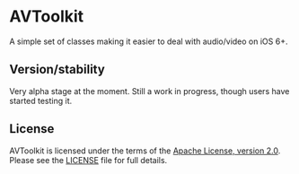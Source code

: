 # AVToolkit

A simple set of classes making it easier to deal with audio/video on iOS 6+.

## Version/stability

Very alpha stage at the moment. Still a work in progress, though users have started testing it.

## License

AVToolkit is licensed under the terms of the [Apache License, version 2.0](http://www.apache.org/licenses/LICENSE-2.0.html). Please see the [LICENSE](LICENSE) file for full details.